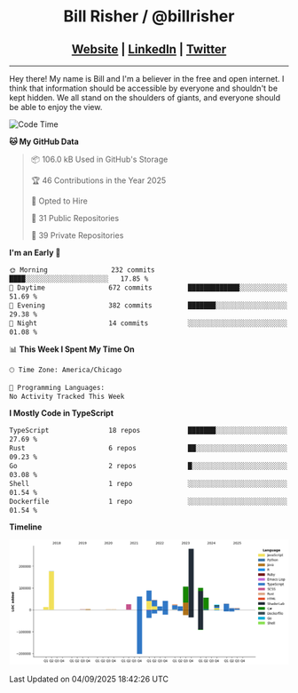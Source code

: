 
<h1 align="center">
    Bill Risher / @billrisher <br />
</h1>
<h2 align="center">
    <a href="https://billrisher.com">Website</a> | <a href="https://linkedin.com/in/william-risher">LinkedIn</a> | <a href="https://twitter.com/billrisher_">Twitter</a> 
 </h2>

---

Hey there! My name is Bill and I'm a believer in the free and open internet. 
I think that information should be accessible by everyone and shouldn't be kept hidden. 
We all stand on the shoulders of giants, and everyone should be able to enjoy the view.

<!--START_SECTION:waka-->
![Code Time](http://img.shields.io/badge/Code%20Time-232%20hrs%2046%20mins-blue)

**🐱 My GitHub Data** 

> 📦 106.0 kB Used in GitHub's Storage 
 > 
> 🏆 46 Contributions in the Year 2025
 > 
> 💼 Opted to Hire
 > 
> 📜 31 Public Repositories 
 > 
> 🔑 39 Private Repositories 
 > 
**I'm an Early 🐤** 

```text
🌞 Morning                232 commits         ████░░░░░░░░░░░░░░░░░░░░░   17.85 % 
🌆 Daytime                672 commits         █████████████░░░░░░░░░░░░   51.69 % 
🌃 Evening                382 commits         ███████░░░░░░░░░░░░░░░░░░   29.38 % 
🌙 Night                  14 commits          ░░░░░░░░░░░░░░░░░░░░░░░░░   01.08 % 
```


📊 **This Week I Spent My Time On** 

```text
🕑︎ Time Zone: America/Chicago

💬 Programming Languages: 
No Activity Tracked This Week
```

**I Mostly Code in TypeScript** 

```text
TypeScript               18 repos            ███████░░░░░░░░░░░░░░░░░░   27.69 % 
Rust                     6 repos             ██░░░░░░░░░░░░░░░░░░░░░░░   09.23 % 
Go                       2 repos             █░░░░░░░░░░░░░░░░░░░░░░░░   03.08 % 
Shell                    1 repo              ░░░░░░░░░░░░░░░░░░░░░░░░░   01.54 % 
Dockerfile               1 repo              ░░░░░░░░░░░░░░░░░░░░░░░░░   01.54 % 
```



**Timeline**

![Lines of Code chart](https://raw.githubusercontent.com/billrisher/billrisher/main/assets/bar_graph.png)


 Last Updated on 04/09/2025 18:42:26 UTC
<!--END_SECTION:waka-->
